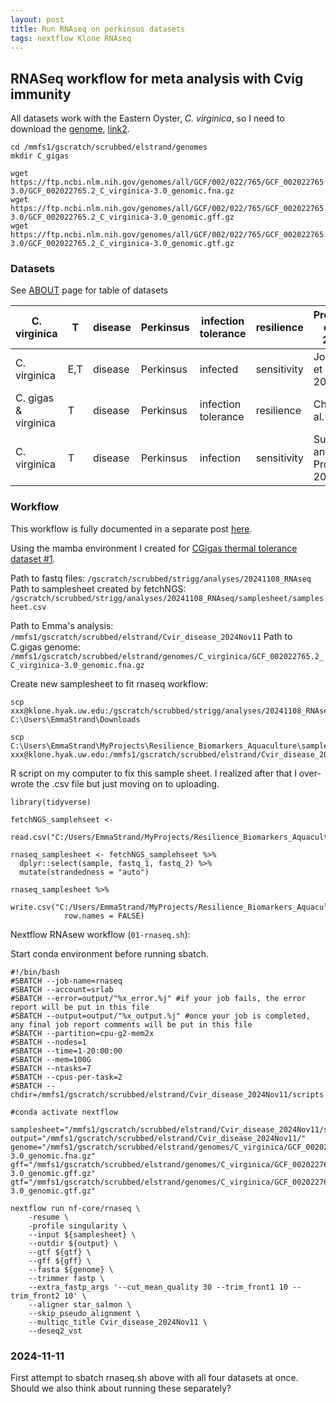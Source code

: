 ```yaml
---
layout: post
title: Run RNAseq on perkinsus datasets
tags: nextflow Klone RNAseq
---
```


## RNASeq workflow for meta analysis with Cvig immunity 

All datasets work with the Eastern Oyster, *C. virginica*, so I need to download the [genome](https://www.ncbi.nlm.nih.gov/datasets/genome/GCF_002022765.2/), [link2](https://ftp.ncbi.nlm.nih.gov/genomes/all/GCF/002/022/765/GCF_002022765.2_C_virginica-3.0/). 

```
cd /mmfs1/gscratch/scrubbed/elstrand/genomes
mkdir C_gigas

wget https://ftp.ncbi.nlm.nih.gov/genomes/all/GCF/002/022/765/GCF_002022765.2_C_virginica-3.0/GCF_002022765.2_C_virginica-3.0_genomic.fna.gz
wget https://ftp.ncbi.nlm.nih.gov/genomes/all/GCF/002/022/765/GCF_002022765.2_C_virginica-3.0/GCF_002022765.2_C_virginica-3.0_genomic.gff.gz
wget https://ftp.ncbi.nlm.nih.gov/genomes/all/GCF/002/022/765/GCF_002022765.2_C_virginica-3.0/GCF_002022765.2_C_virginica-3.0_genomic.gtf.gz
```

### Datasets

See [ABOUT](https://resilience-biomarkers-for-aquaculture.github.io/about/) page for table of datasets  

| C. virginica         | T   | disease | Perkinsus | infection tolerance | resilience  | Proestou et al. 2023       | https://doi.org/10.3389/fgene.2023.1054558        | https://www.ncbi.nlm.nih.gov/sra?LinkName=bioproject_sra_all&from_uid=894694 | SraRunTable.csv    |   |   |
|----------------------|-----|---------|-----------|---------------------|-------------|----------------------------|---------------------------------------------------|------------------------------------------------------------------------------|--------------------|---|---|
| C. virginica         | E,T | disease | Perkinsus | infected            | sensitivity | Johnson et al. 2020        | https://doi.org/10.3389/fmars.2020.00598          | https://www.ncbi.nlm.nih.gov/Traces/study/?acc=SRP246310&o=acc_s%3Aa         | SraRunTable(1).csv |   |   |
| C. gigas & virginica | T   | disease | Perkinsus | infection tolerance | resilience  | Chan et al. 2021           | 10.3389/fgene.2021.795706                         | https://www.ncbi.nlm.nih.gov/Traces/study/?acc=SAMN11031730&o=acc_s%3Aa      | SraRunTable(2).csv |   |   |
| C. virginica         | T   | disease | Perkinsus | infection           | sensitivity | Sullivan and Proestou 2021 | https://doi.org/10.1016/j.aquaculture.2021.736831 | https://www.ncbi.nlm.nih.gov/Traces/study/?acc=SRP301630&o=acc_s%3Aa         | SraRunTable(3).csv |   |   |


### Workflow 

This workflow is fully documented in a separate post [here](https://resilience-biomarkers-for-aquaculture.github.io/ES-RNAseq-pipeline-construction-post/).

Using the mamba environment I created for [CGigas thermal tolerance dataset #1](https://resilience-biomarkers-for-aquaculture.github.io/ES-RNAseq_with_reference_dataset1/). 

Path to fastq files: `/gscratch/scrubbed/strigg/analyses/20241108_RNAseq`   
Path to samplesheet created by fetchNGS: `/gscratch/scrubbed/strigg/analyses/20241108_RNAseq/samplesheet/samplesheet.csv` 

Path to Emma's analysis: `/mmfs1/gscratch/scrubbed/elstrand/Cvir_disease_2024Nov11`
Path to C.gigas genome: `/mmfs1/gscratch/scrubbed/elstrand/genomes/C_virginica/GCF_002022765.2_C_virginica-3.0_genomic.fna.gz`

Create new samplesheet to fit rnaseq workflow: 

```
scp xxx@klone.hyak.uw.edu:/gscratch/scrubbed/strigg/analyses/20241108_RNAseq/samplesheet/samplesheet.csv C:\Users\EmmaStrand\Downloads

scp C:\Users\EmmaStrand\MyProjects\Resilience_Biomarkers_Aquaculture\samplesheet_rnaseq_Cvir_disease_set1.csv xxx@klone.hyak.uw.edu:/mmfs1/gscratch/scrubbed/elstrand/Cvir_disease_2024Nov11/
```

R script on my computer to fix this sample sheet. I realized after that I over-wrote the .csv file but just moving on to uploading.

```
library(tidyverse)

fetchNGS_samplehseet <- 
  read.csv("C:/Users/EmmaStrand/MyProjects/Resilience_Biomarkers_Aquaculture/samplesheet_rnaseq_Cvir_disease_set1.csv") 

rnaseq_samplesheet <- fetchNGS_samplehseet %>%
  dplyr::select(sample, fastq_1, fastq_2) %>%
  mutate(strandedness = "auto")

rnaseq_samplesheet %>% 
  write.csv("C:/Users/EmmaStrand/MyProjects/Resilience_Biomarkers_Aquaculture/samplesheet_rnaseq_Cvir_disease_set1.csv",
            row.names = FALSE)
```


Nextflow RNAsew workflow (`01-rnaseq.sh`):

Start conda environment before running sbatch. 

```
#!/bin/bash
#SBATCH --job-name=rnaseq
#SBATCH --account=srlab
#SBATCH --error=output/"%x_error.%j" #if your job fails, the error report will be put in this file
#SBATCH --output=output/"%x_output.%j" #once your job is completed, any final job report comments will be put in this file
#SBATCH --partition=cpu-g2-mem2x
#SBATCH --nodes=1
#SBATCH --time=1-20:00:00
#SBATCH --mem=100G
#SBATCH --ntasks=7
#SBATCH --cpus-per-task=2
#SBATCH --chdir=/mmfs1/gscratch/scrubbed/elstrand/Cvir_disease_2024Nov11/scripts

#conda activate nextflow

samplesheet="/mmfs1/gscratch/scrubbed/elstrand/Cvir_disease_2024Nov11/samplesheet_rnaseq_Cvir_disease_set1.csv"
output="/mmfs1/gscratch/scrubbed/elstrand/Cvir_disease_2024Nov11/"
genome="/mmfs1/gscratch/scrubbed/elstrand/genomes/C_virginica/GCF_002022765.2_C_virginica-3.0_genomic.fna.gz"
gff="/mmfs1/gscratch/scrubbed/elstrand/genomes/C_virginica/GCF_002022765.2_C_virginica-3.0_genomic.gff.gz"
gtf="/mmfs1/gscratch/scrubbed/elstrand/genomes/C_virginica/GCF_002022765.2_C_virginica-3.0_genomic.gtf.gz"

nextflow run nf-core/rnaseq \
    -resume \
    -profile singularity \
    --input ${samplesheet} \
    --outdir ${output} \
    --gtf ${gtf} \
    --gff ${gff} \
    --fasta ${genome} \
    --trimmer fastp \
    --extra_fastp_args '--cut_mean_quality 30 --trim_front1 10 --trim_front2 10' \
    --aligner star_salmon \
    --skip_pseudo_alignment \
    --multiqc_title Cvir_disease_2024Nov11 \
    --deseq2_vst
```

### 2024-11-11

First attempt to sbatch rnaseq.sh above with all four datasets at once. Should we also think about running these separately?

